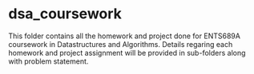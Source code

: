 # dsa_coursework
This folder contains all the homework and project done for ENTS689A coursework in Datastructures and Algorithms.
Details regaring each homework and project assignment will be provided in sub-folders along with problem statement.
